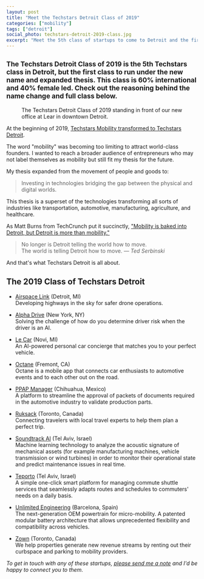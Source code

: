 ```yaml
---
layout: post
title: "Meet the Techstars Detroit Class of 2019"
categories: ["mobility"]
tags: ["detroit"]
social_photo: techstars-detroit-2019-class.jpg
excerpt: "Meet the 5th class of startups to come to Detroit and the first class to run under the new name with the expanded investment thesis. This class is 60% international and 40% female led transforming industries including automotive and manufacturing. Find out why the name changed and what 10 startups came to Detroit this summer."
---
```


<h2 class="sub-title"><small>The Techstars Detroit Class of 2019 is the 5th Techstars class in Detroit, but the first class to run under the new name and expanded thesis. This class is 60% international and 40% female led. Check out the reasoning behind the name change and full class below.</small></h2>

<figure class="wide">
<img src="{% asset techstars-detroit-2019-class.jpg @path %}" alt="">
<figcaption>The Techstars Detroit Class of 2019 standing in front of our new office at Lear in downtown Detroit.</figcaption>
</figure>

At the beginning of 2019, [Techstars Mobility transformed to Techstars Detroit](https://tedserbinski.com/mobility/transforming-techstars-mobility-to-techstars-detroit/).

The word "mobility" was becoming too limiting to attract world-class founders.
I wanted to reach a broader audience of entrepreneurs who may not label themselves as mobility but still fit my thesis for the future.

My thesis expanded from the movement of people and goods to:

> Investing in technologies bridging the gap between the physical and digital worlds.

This thesis is a superset of the technologies transforming all sorts of industries like transportation, automotive, manufacturing, agriculture, and healthcare.

As Matt Burns from TechCrunch put it succinctly, ["Mobility is baked into Detroit, but Detroit is more than mobility."](https://techcrunch.com/2019/07/10/techstars-detroit-announce-first-class-after-major-refocus/)

> No longer is Detroit telling the world how to move.<br>
> The world is telling Detroit how to move. &mdash; *Ted Serbinski*

And that's what Techstars Detroit is all about.



## The 2019 Class of Techstars Detroit

- [Airspace Link](https://airspacelink.com/) (Detroit, MI)  
Developing highways in the sky for safer drone operations.

- [Alpha Drive](http://alphadrive.ai/) (New York, NY)  
Solving the challenge of how do you determine driver risk when the driver is an AI.

- [Le Car](https://www.lecar.co/) (Novi, MI)  
An AI-powered personal car concierge that matches you to your perfect vehicle.

- [Octane](https://www.driveoctane.com/) (Fremont, CA)  
Octane is a mobile app that connects car enthusiasts to automotive events and to each other out on the road.

- [PPAP Manager](http://www.ppapmanager.com/) (Chihuahua, Mexico)  
A platform to streamline the approval of packets of documents required in the automotive industry to validate production parts.

- [Ruksack](https://ruksack.com/) (Toronto, Canada)  
Connecting travelers with local travel experts to help them plan a perfect trip.

- [Soundtrack AI](http://www.soundtrackai.com/) (Tel Aviv, Israel)  
Machine learning technology to analyze the acoustic signature of  mechanical assets (for example manufacturing machines, vehicle transmission or wind turbines) in order to monitor their operational state and predict maintenance issues in real time.

- [Teporto](https://www.teporto.com/) (Tel Aviv, Israel)  
A simple one-click smart platform for managing commute shuttle services that seamlessly adapts routes and schedules to commuters' needs on a daily basis.

- [Unlimited Engineering](http://www.rideunlimited.co/) (Barcelona, Spain)  
The next-generation OEM powertrain for micro-mobility. A patented modular battery architecture that allows unprecedented flexibility and compatibility across vehicles.

- [Zown](https://www.zown.it) (Toronto, Canada)  
We help properties generate new revenue streams by renting out their curbspace and parking to mobility providers.

*To get in touch with any of these startups, [please send me a note](https://tedserbinski.com/contact/) and I'd be happy to connect you to them.*
